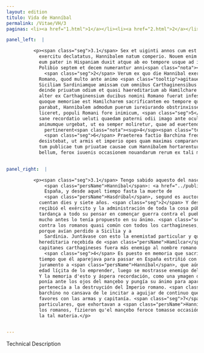```yaml
---
layout: edition
titulo: Vida de Hanníbal
permalink: /Vitae/VH/3
paginas: <li><a href="1.html">1</a></li><li><a href="2.html">2</a></li><li><a href="3.html">3</a></li><li><a href="4.html">4</a></li><li><a href="5.html">5</a></li><li><a href="6.html">6</a></li><li><a href="7.html">7</a></li><li><a href="8.html">8</a></li><li><a href="9.html">9</a></li><li><a href="10.html">10</a></li><li><a href="11.html">11</a></li><li><a href="12.html">12</a></li><li><a href="13.html">13</a></li><li><a href="14.html">14</a></li><li><a href="15.html">15</a></li><li><a href="16.html">16</a></li><li><a href="17.html">17</a></li><li><a href="18.html">18</a></li><li><a href="19.html">19</a></li><li><a href="20.html">20</a></li><li><a href="21.html">21</a></li><li><a href="22.html">22</a></li><li><a href="23.html">23</a></li><li><a href="24.html">24</a></li><li><a href="25.html">25</a></li><li><a href="26.html">26</a></li><li><a href="27.html">27</a></li><li><a href="28.html">28</a></li><li><a href="29.html">29</a></li><li><a href="30.html">30</a></li><li><a href="31.html">31</a></li><li><a href="32.html">32</a></li><li><a href="33.html">33</a></li><li><a href="34.html">34</a></li><li><a href="35.html">35</a></li><li><a href="36.html">36</a></li><li><a href="37.html">37</a></li><li><a href="38.html">38</a></li><li><a href="39.html">39</a></li><li><a href="40.html">40</a></li><li><a href="41.html">41</a></li><li><a href="42.html">42</a></li><li><a href="43.html">43</a></li><li><a href="44.html">44</a></li><li><a href="45.html">45</a></li><li><a href="46.html">46</a></li><li><a href="47.html">47</a></li><li><a href="48.html">48</a></li><li><a href="49.html">49</a></li><li><a href="50.html">50</a></li><li><a href="51.html">51</a></li><li><a href="52.html">52</a></li><li><a href="53.html">53</a></li><li><a href="54.html">54</a></li><li><a href="55.html">55</a></li><li><a href="56.html">56</a></li><li><a href="57.html">57</a></li><li><a href="58.html">58</a></li><li><a href="59.html">59</a></li><li><a href="60.html">60</a></li><li><a href="61.html">61</a></li><li><a href="62.html">62</a></li><li><a href="63.html">63</a></li><li><a href="64.html">64</a></li><li><a href="65.html">65</a></li><li><a href="66.html">66</a></li><li><a href="67.html">67</a></li><li><a href="68.html">68</a></li><li><a href="69.html">69</a></li><li><a href="70.html">70</a></li><li><a href="71.html">71</a></li><li><a href="72.html">72</a></li><li><a href="73.html">73</a></li><li><a href="74.html">74</a></li><li><a href="75.html">75</a></li><li><a href="76.html">76</a></li><li><a href="77.html">77</a></li><li><a href="78.html">78</a></li><li><a href="79.html">79</a></li><li><a href="80.html">80</a></li><li><a href="81.html">81</a></li><li><a href="82.html">82</a></li><li><a href="83.html">83</a></li><li><a href="84.html">84</a></li><li><a href="85.html">85</a></li><li><a href="86.html">86</a></li><li><a href="87.html">87</a></li><li><a href="88.html">88</a></li><li><a href="89.html">89</a></li><li><a href="90.html">90</a></li><li><a href="91.html">91</a></li><li><a href="92.html">92</a></li><li><a href="93.html">93</a></li><li><a href="94.html">94</a></li><li><a href="95.html">95</a></li><li><a href="96.html">96</a></li>

panel_left:  |

          <p><span class="seg">3.1</span> Sex et uiginti annos cum est imperator ab
            exercitu declatatus, Hannibalem natum comperio. Nouem enim annorum fuisse constat, cum
            eum pater in Hispaniam duxit atque ab eo tempore usque ad interitum Hasdrubalis auctore
            Polibio septem et decem numerantur anni<span class="nota"><sup>3</sup><span class="texto_nota">Polibio III, 2; Livio XXI, 1</span></span>.
              <span class="seg">2</span> Verum ex quo die Hannibal exercitum ac totius <span class="tooltip">reipublicae<span class="tooltiptext">rei bellice <span class="siglas">E F G M N P R S U W r s</span> </span></span> administrationem suscepit non longam moram interponendam putauit, quin populo
            Romano, quod multo ante animo <span class="tooltip">agitauerat<span class="tooltiptext">cogitauerat <span class="siglas">M</span> </span></span>, bellum inferret. <span class="seg">3</span> Nam erat ei indignatio primum aduersus Romanos ob
            Siciliam Sardiniamque amissam cum omnibus Carthaginensibus pene communis. Accedebat
            deinde priuatum odium et quasi haereditarium ab Hamilchare patre accaeptum, quo nemo
            alter ex Carthaginensium ducibus nomini Romano fuerat infestior. <span class="seg">4</span> Traditum
            quoque memoriae est Hamilcharem sacrificantem eo tempore quo in Hispaniam profectionem
            parabat, Hannibalem admodum puerum iureiurando obstrinxisse, cum primum per aetatem
            liceret, populi Romani fore inimicum, <span class="seg">5</span> cuius quidem rei memoria et acerba
            sane recordatio ueluti quaedam paterni odii imago ante oculos iuuenis uersabatur
            animumque urgebat, ut ea semper moliretur, quae ad euertendum Romanum Imperium
              pertinerent<span class="nota"><sup>4</sup><span class="texto_nota">Livio XXI, 1; Polibio III, 3; Nepote, Hann. I</span></span>.
              <span class="seg">6</span> Praeterea factio Barchina frequentibus stimulis eum incitare non
            desistebat, ut armis et imperio opes quam maximas compararet. <span class="seg">7</span> Eae igitur
            tum publicae tum priuatae causae cum Hannibalem hortarentur ad suscipiendum cum Romaniis
            bellum, ferox iuuenis occasionem nouandarum rerum ex tali materia caepit.</p>
        

panel_right:  |

          <p><span class="seg">3.1</span> Tengo sabido aquesto del nascimiento de
              <span class="persName">Hanníbal</span>: <a href="../public/images/1491/166r.png" target="new"><img class="facs" src="https://alfonsodepalencia.github.io/Vitae/public/images/facs_icon.jpg"/></a>[166r,a] Sábese que era de nueve años quando el padre le aduxo en
              España, y desde aquel tiempo fasta la muerte de
              <span class="persName">Hasdrúbal</span>, segund es auctor <span class="persName">Polibio</span>, se
            cuentan dies y siete años. <span class="seg">2</span> Y desd'el día que <span class="persName">Hanníbal</span>
            reçibió el exército y la administración de toda la cosa pública, no interpuso luenga
            tardança a todo su pensar en començar guerra contra el pueblo romano, segund que ya
            mucho antes lo tenía propuesto en su ánimo. <span class="seg">3</span> Ca primero estava indignado
            contra los romanos quasi común con todos los carthagineses,
            porque avían perdido a Sicilia y a
              Sardinia. Juntávase con esto la enemistad particular y quasi
            hereditaria reçebida de <span class="persName">Hamílcar</span> su padre, que ningún otro de los
            capitanes carthagineses fuera más enemigo al nombre romano.
              <span class="seg">4</span> Es puesto en memoria que sacrificando <span class="persName">Hamílcar</span> en el
            tiempo que él aparejava para passar en España estriñió con firme
            juramento a <span class="persName">Hanníbal</span>, que aún era mochacho, para que, siendo de
            edad líçita de lo emprender, luego se mostrasse enemigo del pueblo romano. <span class="seg">5</span>
            Y la memoria d'esto y áspera recordación, como una ymagen de la enemistad del padre se
            ponía ante los ojos del mançebo y pungía su ánimo para aparejar siempre lo que
            pertenecía a la destruyción del Imperio romano. <span class="seg">6</span> Allende d'esto, el vando
            barchino no cansava de le incitar a aguijar de continuo que aquistasse grand poderío y
            favores con las armas y capitanía. <span class="seg">7</span> Aquestas causas, assí públicas como
            particulares, que exhortavan a <span class="persName">Hanníbal</span> para emprender guerra con
            los romanos, fizieron qu'el mançebo feroce tomasse occasión de innovar los negocios de
            la tal materia.</p>
        

---
```


Technical Description 